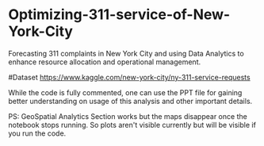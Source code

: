 # Optimizing-311-service-of-New-York-City
Forecasting 311 complaints in New York City and using Data Analytics to enhance resource allocation and operational management.

#Dataset
https://www.kaggle.com/new-york-city/ny-311-service-requests

While the code is fully commented, one can use the PPT file for gaining better understanding on usage of this analysis and other important details. 

PS: GeoSpatial Analytics Section works but the maps disappear once the notebook stops running. So plots aren't visible currently but will be visible if you run the code.

